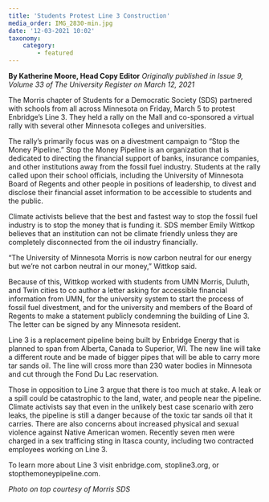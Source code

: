 ```yaml
---
title: 'Students Protest Line 3 Construction'
media_order: IMG_2830-min.jpg
date: '12-03-2021 10:02'
taxonomy:
    category:
        - featured
---
```


**By Katherine Moore, Head Copy Editor** _Originally published in Issue 9, Volume 33 of The University Register on March 12, 2021_

The Morris chapter of Students for a Democratic Society (SDS) partnered with schools from all across Minnesota on Friday, March 5 to protest Enbridge’s Line 3. They held a rally on the Mall and co-sponsored a virtual rally with several other Minnesota colleges and universities.

The rally’s primarily focus was on a divestment campaign to “Stop the Money Pipeline.” Stop the Money Pipeline is an organization that is dedicated to directing the financial support of banks, insurance companies, and other institutions away from the fossil fuel industry. Students at the rally called upon their school officials, including the University of Minnesota Board of Regents and other people in positions of leadership, to divest and disclose their financial asset information to be accessible to students and the public.

Climate activists believe that the best and fastest way to stop the fossil fuel industry is to stop the money that is funding it. SDS member Emily Wittkop believes that an institution can not be climate friendly unless they are completely disconnected from the oil industry financially.

“The University of Minnesota Morris is now carbon neutral for our energy but we’re not carbon neutral in our money,” Wittkop said.

Because of this, Wittkop worked with students from UMN Morris, Duluth, and Twin cities to co author a letter asking for accessible financial information from UMN, for the university system to start the process of fossil fuel divestment, and for the university and members of the Board of Regents to make a statement publicly condemning the building of Line 3. The letter can be signed by any Minnesota resident.

Line 3 is a replacement pipeline being built by Enbridge Energy that is planned to span from Alberta, Canada to Superior, WI. The new line will take a different route and be made of bigger pipes that will be able to carry more tar sands oil. The line will cross more than 230 water bodies in Minnesota and cut through the Fond Du Lac reservation.

Those in opposition to Line 3 argue that there is too much at stake. A leak or a spill could be catastrophic to the land, water, and people near the pipeline. Climate activists say that even in the unlikely best case scenario with zero leaks, the pipeline is still a danger because of the toxic tar sands oil that it carries. There are also concerns about increased physical and sexual violence against Native American women. Recently seven men were charged in a sex trafficing sting in Itasca county, including two contracted employees working on Line 3.

To learn more about Line 3 visit enbridge.com, stopline3.org, or stopthemoneypipeline.com. 

_Photo on top courtesy of Morris SDS_
